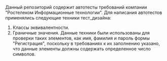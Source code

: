 Данный репозиторий содержит автотесты требований компании "Ростелеком Информационные технологии". 
Для написания автотестов применялись следующие техники тест_дизайна:
1. Классы эквивалентности. 
2. Граничные значения.
Данные техники были использованы для проверки таких элементов, как имя, фамилия и пароль формы "Регистрация", поскольку в требованиях к их заполнению указано, что данные элементы должны содержать определенное число символов.
